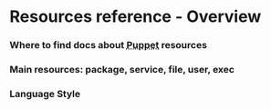   
     
     
           
       
<h1>Resources reference - Overview</h1>
       
                            
<h3>Where to find docs about <abbr title="Puppet automation tool">Puppet</abbr> resources</h3> 
<h3>Main resources: package, service, file, user, exec</h3> 
<h3>Language Style</h3>
